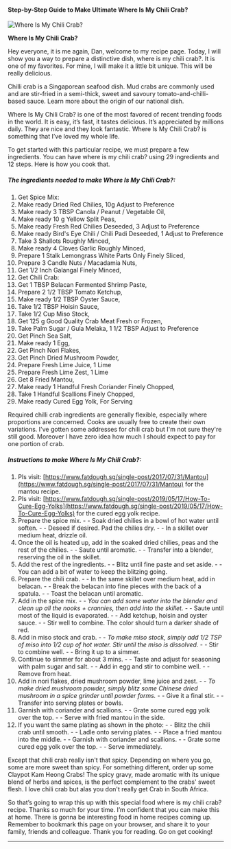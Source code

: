             

#### Step-by-Step Guide to Make Ultimate Where Is My Chili Crab?

![Where Is My Chili Crab?](https://img-global.cpcdn.com/recipes/c2dfc303c754872e/751x532cq70/where-is-my-chili-crab-recipe-main-photo.jpg)

**Where Is My Chili Crab?**

Hey everyone, it is me again, Dan, welcome to my recipe page. Today, I will show you a way to prepare a distinctive dish, where is my chili crab?. It is one of my favorites. For mine, I will make it a little bit unique. This will be really delicious.

Chilli crab is a Singaporean seafood dish. Mud crabs are commonly used and are stir-fried in a semi-thick, sweet and savoury tomato-and-chilli-based sauce. Learn more about the origin of our national dish.

Where Is My Chili Crab? is one of the most favored of recent trending foods in the world. It is easy, it’s fast, it tastes delicious. It’s appreciated by millions daily. They are nice and they look fantastic. Where Is My Chili Crab? is something that I’ve loved my whole life.

To get started with this particular recipe, we must prepare a few ingredients. You can have where is my chili crab? using 29 ingredients and 12 steps. Here is how you cook that.

##### The ingredients needed to make Where Is My Chili Crab?:

1.  Get Spice Mix:
2.  Make ready Dried Red Chilies, 10g Adjust to Preference
3.  Make ready 3 TBSP Canola / Peanut / Vegetable Oil,
4.  Make ready 10 g Yellow Split Peas,
5.  Make ready Fresh Red Chilies Deseeded, 3 Adjust to Preference
6.  Make ready Bird's Eye Chili / Chili Padi Deseeded, 1 Adjust to Preference
7.  Take 3 Shallots Roughly Minced,
8.  Make ready 4 Cloves Garlic Roughly Minced,
9.  Prepare 1 Stalk Lemongrass White Parts Only Finely Sliced,
10.  Prepare 3 Candle Nuts / Macadamia Nuts,
11.  Get 1/2 Inch Galangal Finely Minced,
12.  Get Chili Crab:
13.  Get 1 TBSP Belacan Fermented Shrimp Paste,
14.  Prepare 2 1/2 TBSP Tomato Ketchup,
15.  Make ready 1/2 TBSP Oyster Sauce,
16.  Take 1/2 TBSP Hoisin Sauce,
17.  Take 1/2 Cup Miso Stock,
18.  Get 125 g Good Quality Crab Meat Fresh or Frozen,
19.  Take Palm Sugar / Gula Melaka, 1 1/2 TBSP Adjust to Preference
20.  Get Pinch Sea Salt,
21.  Make ready 1 Egg,
22.  Get Pinch Nori Flakes,
23.  Get Pinch Dried Mushroom Powder,
24.  Prepare Fresh Lime Juice, 1 Lime
25.  Prepare Fresh Lime Zest, 1 Lime
26.  Get 8 Fried Mantou,
27.  Make ready 1 Handful Fresh Coriander Finely Chopped,
28.  Take 1 Handful Scallions Finely Chopped,
29.  Make ready Cured Egg Yolk, For Serving

Required chilli crab ingredients are generally flexible, especially where proportions are concerned. Cooks are usually free to create their own variations. I've gotten some addresses for chili crab but I'm not sure they're still good. Moreover I have zero idea how much I should expect to pay for one portion of crab.

##### Instructions to make Where Is My Chili Crab?:

1.  Pls visit: [https://www.fatdough.sg/single-post/2017/07/31/Mantou](https://www.fatdough.sg/single-post/2017/07/31/Mantou) for the mantou recipe.
2.  Pls visit: [https://www.fatdough.sg/single-post/2019/05/17/How-To-Cure-Egg-Yolks](https://www.fatdough.sg/single-post/2019/05/17/How-To-Cure-Egg-Yolks) for the cured egg yolk recipe.
3.  Prepare the spice mix. - - Soak dried chilies in a bowl of hot water until soften. - - Deseed if desired. Pad the chilies dry. - - In a skillet over medium heat, drizzle oil.
4.  Once the oil is heated up, add in the soaked dried chilies, peas and the rest of the chilies. - - Saute until aromatic. - - Transfer into a blender, reserving the oil in the skillet.
5.  Add the rest of the ingredients. - - Blitz until fine paste and set aside. - - You can add a bit of water to keep the blitzing going.
6.  Prepare the chili crab. - - In the same skillet over medium heat, add in belacan. - - Break the belacan into fine pieces with the back of a spatula. - - Toast the belacan until aromatic.
7.  Add in the spice mix. - - _You can add some water into the blender and clean up all the nooks + crannies, then add into the skillet._ - - Saute until most of the liquid is evaporated. - - Add ketchup, hoisin and oyster sauce. - - Stir well to combine. The color should turn a darker shade of red.
8.  Add in miso stock and crab. - - _To make miso stock, simply add 1/2 TSP of miso into 1/2 cup of hot water. Stir until the miso is dissolved._ - - Stir to combine well. - - Bring it up to a simmer.
9.  Continue to simmer for about 3 mins. - - Taste and adjust for seasoning with palm sugar and salt. - - Add in egg and stir to combine well. - - Remove from heat.
10.  Add in nori flakes, dried mushroom powder, lime juice and zest. - - _To make dried mushroom powder, simply blitz some Chinese dried mushroom in a spice grinder until powder forms._ - - Give it a final stir. - - Transfer into serving plates or bowls.
11.  Garnish with coriander and scallions. - - Grate some cured egg yolk over the top. - - Serve with fried mantou in the side.
12.  If you want the same plating as shown in the photo: - - Blitz the chili crab until smooth. - - Ladle onto serving plates. - - Place a fried mantou into the middle. - - Garnish with coriander and scallions. - - Grate some cured egg yolk over the top. - - Serve immediately.

Except that chili crab really isn't that spicy. Depending on where you go, some are more sweet than spicy. For something different, order up some Claypot Kam Heong Crabs! The spicy gravy, made aromatic with its unique blend of herbs and spices, is the perfect complement to the crabs' sweet flesh. I love chili crab but alas you don't really get Crab in South Africa.

So that’s going to wrap this up with this special food where is my chili crab? recipe. Thanks so much for your time. I’m confident that you can make this at home. There is gonna be interesting food in home recipes coming up. Remember to bookmark this page on your browser, and share it to your family, friends and colleague. Thank you for reading. Go on get cooking!

* * *